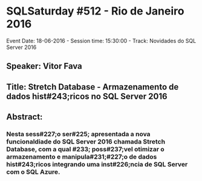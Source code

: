 # SQLSaturday #512 - Rio de Janeiro 2016
Event Date: 18-06-2016 - Session time: 15:30:00 - Track: Novidades do SQL Server 2016
## Speaker: Vitor Fava
## Title: Stretch Database - Armazenamento de dados hist#243;ricos no SQL Server 2016
## Abstract:
### Nesta sess#227;o ser#225; apresentada a nova funcionaldiade do SQL Server 2016 chamada Stretch Database, com a qual #233; poss#237;vel otimizar o armazenamento e manipula#231;#227;o de dados hist#243;ricos integrando uma inst#226;ncia de SQL Server com o SQL Azure.
